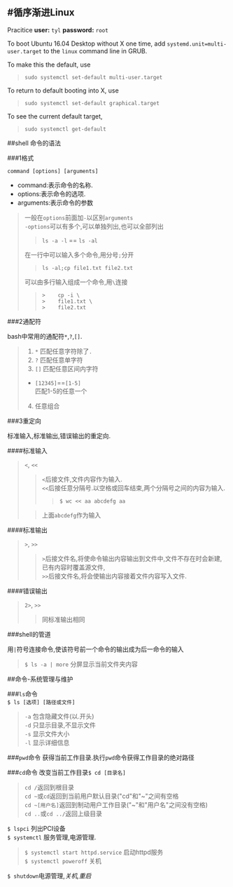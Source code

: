 #循序渐进Linux 
----

Pracitice **user:**	`tyl`	**password:**	`root`
   
To boot Ubuntu 16.04 Desktop without X one time, add `systemd.unit=multi-user.target` to the `linux` command line in GRUB.

To make this the default, use  

>`sudo systemctl set-default multi-user.target`  

To return to default booting into X, use 

>`sudo systemctl set-default graphical.target`  

To see the current default target,

>`sudo systemctl get-default`


##shell 命令的语法

###1格式

`command [options] [arguments]`  

* command:表示命令的名称.  
* options:表示命令的选项.  
* arguments:表示命令的参数

>一般在`options`前面加`-`以区别`arguments`  
>`-options`可以有多个,可以单独列出,也可以全部列出  
>
>>`ls -a -l` == `ls -al`
>  
>在一行中可以输入多个命令,用分号`;`分开
>
>>`ls -al;cp file1.txt file2.txt`
>
>可以由多行输入组成一个命令,用`\`连接
>
>>```
>> >	cp -i \
>> >	file1.txt \
>> >	file2.txt
>>```  

###2通配符

bash中常用的通配符`*`,`?`,`[]`.  

> 1. `*` 匹配任意字符除了`.`  
> 2. `?` 匹配任意单字符  
> 3. `[]` 匹配任意区间内字符  
>	* `[12345]`==`[1-5]`  
>		匹配1-5的任意一个  
> 4. 任意组合 

###3重定向

标准输入,标准输出,错误输出的重定向.  

####标准输入

>`<`,	`<<`  
>>`<`后接文件,文件内容作为输入.  
>>`<<`后接任意分隔号.以空格或回车结束,两个分隔号之间的内容为输入.
>>>```
>>>$ wc << aa abcdefg aa
>>>```  
>
>>上面`abcdefg`作为输入

####标准输出  

>`>`,	`>>`
>>`>`后接文件名,将使命令输出内容输出到文件中,文件不存在时会新建,已有内容时覆盖源文件,   
>>`>>`后接文件名,将会使输出内容接着文件内容写入文件.

####错误输出

>`2>`,	`>>`
>>同标准输出相同  

###shell的管道

用`|`符号连接命令,使该符号前一个命令的输出成为后一命令的输入
>`$ ls -a | more` 分屏显示当前文件夹内容

##命令-系统管理与维护  

###`ls`命令  
`$ ls [选项] [路径或文件]` 
>`-a` 包含隐藏文件(以.开头)  
>`-d` 只显示目录,不显示文件  
>`-s` 显示文件大小  
>`-l` 显示详细信息  


###`pwd`命令 
获得当前工作目录.执行`pwd`命令获得工作目录的绝对路径

###`cd`命令
改变当前工作目录`$ cd [目录名]`  
>`cd /`返回到根目录  
>`cd ~`或`cd`返回到当前用户默认目录("cd"和"~"之间有空格  
>`cd ~[用户名]`返回到制动用户工作目录("~"和"用户名"之间没有空格)  
>`cd ..`或`cd ../`返回上级目录
>
>
  
`$ lspci`	列出PCI设备  	
`$ systemctl` 服务管理,电源管理.  

>`$ systemctl start httpd.service` 启动httpd服务  
>`$ systemctl poweroff`  关机

`$ shutdown`电源管理,_关机,重启_  
